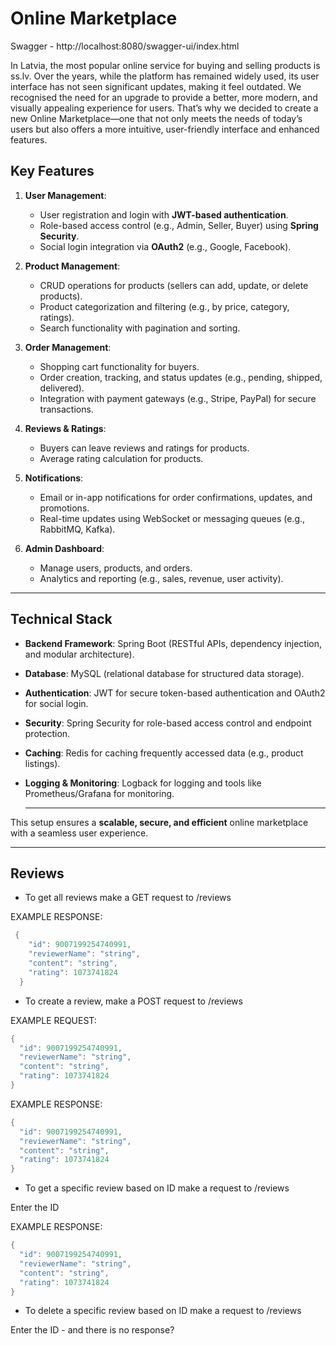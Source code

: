 # Online Marketplace
Swagger - http://localhost:8080/swagger-ui/index.html

In Latvia, the most popular online service for buying and selling products is ss.lv. Over the years, while the platform has remained widely used, its user interface has not seen significant updates, making it feel outdated. 
We recognised the need for an upgrade to provide a better, more modern, and visually appealing experience for users. That’s why we decided to create a new Online Marketplace—one that not only meets the needs of today’s users but also offers a more intuitive, user-friendly interface and enhanced features.

## Key Features

1. **User Management**:
    - User registration and login with **JWT-based authentication**.
    - Role-based access control (e.g., Admin, Seller, Buyer) using **Spring Security**.
    - Social login integration via **OAuth2** (e.g., Google, Facebook).

2. **Product Management**:
    - CRUD operations for products (sellers can add, update, or delete products).
    - Product categorization and filtering (e.g., by price, category, ratings).
    - Search functionality with pagination and sorting.

3. **Order Management**:
    - Shopping cart functionality for buyers.
    - Order creation, tracking, and status updates (e.g., pending, shipped, delivered).
    - Integration with payment gateways (e.g., Stripe, PayPal) for secure transactions.

4. **Reviews & Ratings**:
    - Buyers can leave reviews and ratings for products.
    - Average rating calculation for products.

5. **Notifications**:
    - Email or in-app notifications for order confirmations, updates, and promotions.
    - Real-time updates using WebSocket or messaging queues (e.g., RabbitMQ, Kafka).

6. **Admin Dashboard**:
    - Manage users, products, and orders.
    - Analytics and reporting (e.g., sales, revenue, user activity).

---

## Technical Stack

- **Backend Framework**: Spring Boot (RESTful APIs, dependency injection, and modular architecture).
- **Database**: MySQL (relational database for structured data storage).
- **Authentication**: JWT for secure token-based authentication and OAuth2 for social login.
- **Security**: Spring Security for role-based access control and endpoint protection.
- **Caching**: Redis for caching frequently accessed data (e.g., product listings).
- **Logging & Monitoring**: Logback for logging and tools like Prometheus/Grafana for monitoring.

  ---

This setup ensures a **scalable, secure, and efficient** online marketplace with a seamless user experience.

---

## Reviews

- To get all reviews make a GET request to /reviews

EXAMPLE RESPONSE: 

```java
 {
    "id": 9007199254740991,
    "reviewerName": "string",
    "content": "string",
    "rating": 1073741824
  }
```
- To create a review, make a POST request to /reviews

EXAMPLE REQUEST:
```java
{
  "id": 9007199254740991,
  "reviewerName": "string",
  "content": "string",
  "rating": 1073741824
}
```
EXAMPLE RESPONSE:
```java
{
  "id": 9007199254740991,
  "reviewerName": "string",
  "content": "string",
  "rating": 1073741824
}
```

- To get a specific review based on ID make a request to /reviews

Enter the ID

EXAMPLE RESPONSE: 
```java
{
  "id": 9007199254740991,
  "reviewerName": "string",
  "content": "string",
  "rating": 1073741824
}
```

- To delete a specific review based on ID make a request to /reviews

Enter the ID - and there is no response?
